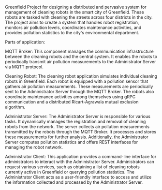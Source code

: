 Greenfield 
Project for designing a distributed and pervasive system for management of cleaning robots in the smart city of Greenfield. These robots are tasked with cleaning the streets across four districts in the city. The project aims to create a system that handles robot registration, monitors air pollution levels, coordinates maintenance activities, and provides pollution statistics to the city's environmental department.

Parts of application:

MQTT Broker: This component manages the communication infrastructure between the cleaning robots and the central system. It enables the robots to periodically transmit air pollution measurements to the Administrator Server via MQTT protocol.

Cleaning Robot: The cleaning robot application simulates individual cleaning robots in Greenfield. Each robot is equipped with a pollution sensor that gathers air pollution measurements. These measurements are periodically sent to the Administrator Server through the MQTT Broker. The robots also coordinate maintenance activities among themselves using gRPC communication and a distributed Ricart-Agrawala mutual exclusion algorithm.

Administrator Server: The Administrator Server is responsible for various tasks. It dynamically manages the registration and removal of cleaning robots from the network. The server collects air pollution measurements transmitted by the robots through the MQTT Broker. It processes and stores these measurements for further analysis. Additionally, the Administrator Server computes pollution statistics and offers REST interfaces for managing the robot network.

Administrator Client: This application provides a command-line interface for administrators to interact with the Administrator Server. Administrators can request various services, such as obtaining a list of cleaning robots currently active in Greenfield or querying pollution statistics. The Administrator Client acts as a user-friendly interface to access and utilize the information collected and processed by the Administrator Server.

